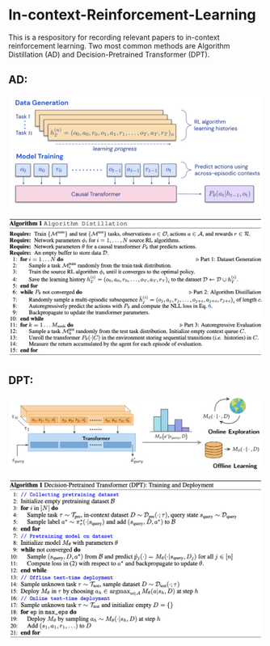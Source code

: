 # In-context-Reinforcement-Learning
This is a respository for recording relevant papers to in-context reinforcement learning. Two most common methods are Algorithm Distillation (AD) and Decision-Pretrained Transformer (DPT).

## AD:

<p align="center">
      <img src="img/zhijie wang/1-1.png" width="800" />
</p>

<p align="center">
      <img src="img/zhijie wang/1-2.png" width="800" />
</p>

## DPT:

<p align="center">
      <img src="img/zhijie wang/2-1.png" width="800" />
</p>

<p align="center">
      <img src="img/zhijie wang/2-2.png" width="800" />
</p>
